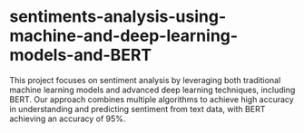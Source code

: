 # sentiments-analysis-using-machine-and-deep-learning-models-and-BERT
This project focuses on sentiment analysis by leveraging both traditional machine learning models and advanced deep learning techniques, including BERT. Our approach combines multiple algorithms to achieve high accuracy in understanding and predicting sentiment from text data, with BERT achieving an accuracy of 95%.
